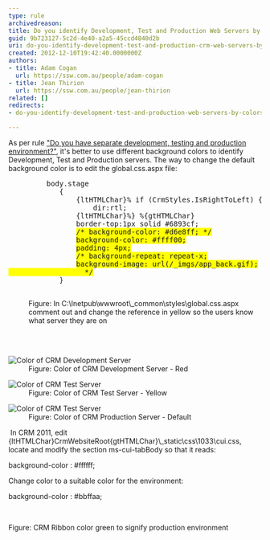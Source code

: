 ```yaml
---
type: rule
archivedreason: 
title: Do you identify Development, Test and Production Web Servers by colors?
guid: 9b723127-5c2d-4e40-a2a5-45ccd4840d2b
uri: do-you-identify-development-test-and-production-crm-web-servers-by-colors
created: 2012-12-10T19:42:40.0000000Z
authors:
- title: Adam Cogan
  url: https://ssw.com.au/people/adam-cogan
- title: Jean Thirion
  url: https://ssw.com.au/people/jean-thirion
related: []
redirects:
- do-you-identify-development-test-and-production-web-servers-by-colors

---
```



 <p>
          As per rule <a href="/Management/RulesToSuccessfulProjects/Pages/SeparateDevelopmentTestingAndProductionEnvironment.aspx">
            &quot;Do you have separate development, testing and production environment?&quot;</a>, it's
          better to use different background colors to identify Development, Test and Production
          servers. The way to change the default background color is to edit the global.css.aspx
          file&#58;
        </p>
<dl class="image"><dt>
<div class="greyBox">
        <pre>         body.stage
            &#123;
                {ltHTMLChar}% if (CrmStyles.IsRightToLeft) &#123; %{gtHTMLChar}
                    dir&#58;rtl;
                {ltHTMLChar}%&#125; %{gtHTMLChar}
                border-top&#58;1px solid #6893cf;
                <span style="background-color&#58;#ffff00;">/* background-color&#58; #d6e8ff; */</span>
                <span style="background-color&#58;#ffff00;">background-color&#58; #ffff00;</span>
                <span style="background-color&#58;#ffff00;">padding&#58; 4px;</span>
                <span style="background-color&#58;#ffff00;">/* background-repeat&#58; repeat-x;</span>
                <span style="background-color&#58;#ffff00;">background-image&#58; url(/_imgs/app_back.gif);
                  */</span>
            &#125;
       </pre></div></dt>
<dd>
          Figure&#58; In C&#58;\Inetpub\wwwroot\_common\styles\global.css.aspx comment out and change
          the reference in yellow so the users know what server they are on
        </dd>
</dl>

<br><excerpt class='endintro'></excerpt><br>
<dl class="image">
          <dt>
            <img alt="Color of CRM Development Server" src="/SoftwareDevelopment/RulesToBetterCRMForDevelopers/PublishingImages/CRM_DevelopmentColor.jpg" /></dt>
          <dd>
            Figure&#58; Color of CRM Development Server - Red</dd>
        </dl>
        <dl class="image">
          <dt>
            <img alt="Color of CRM Test Server" src="/SoftwareDevelopment/RulesToBetterCRMForDevelopers/PublishingImages/CRM_TestColor.jpg" /></dt>
          <dd>
            Figure&#58; Color of CRM Test Server - Yellow</dd>
        </dl>
        <dl class="image">
          <dt>
            <img alt="Color of CRM Test Server" src="/SoftwareDevelopment/RulesToBetterCRMForDevelopers/PublishingImages/CRM_ProductionColor.jpg" /></dt>
          <dd>
            Figure&#58; Color of CRM Production Server - Default</dd></dl><p><strong class="ssw-rteStyle-FigureNormal"></strong>&#160;In CRM 2011, edit {ltHTMLChar}CrmWebsiteRoot{gtHTMLChar}\_static\css\1033\cui.css, locate and modify the section ms-cui-tabBody so that it reads&#58; </p><p><span class="ssw-rteStyle-CodeArea">background-color &#58; #ffffff;</span></p><p>Change&#160;color to&#160;a suitable color for the environment&#58;</p><p><span class="ssw-rteStyle-CodeArea">background-color &#58; #bbffaa;&#160;</span></p><p><span></span>&#160;<img src="/SoftwareDevelopment/RulesToBetterCRMForDevelopers/PublishingImages/CRM2011_ColorCodedRibbon.jpg" alt="" style="margin&#58;5px;" /></p><p><span class="ssw-rteStyle-FigureNormal">Figure&#58; CRM Ribbon color green to signify production environment</span></p><p>&#160;</p><dl class="image">
        </dl>



